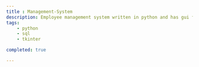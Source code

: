 ```yaml
---
title : Management-System
description: Employee management system written in python and has gui for ease of use
tags:
    - python
    - sql
    - tkinter

completed: true

---
```


